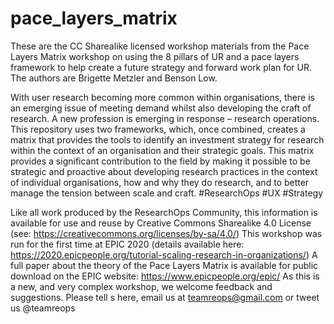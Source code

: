 # pace_layers_matrix
These are the CC Sharealike licensed workshop materials from the Pace Layers Matrix workshop on using the 8 pillars of UR and a pace layers framework to help create a future strategy and forward work plan for UR. The authors are Brigette Metzler and Benson Low. 

With user research becoming more common within organisations, there is an emerging issue of meeting demand whilst also developing the craft of research. A new profession is emerging in response – research operations. This repository uses two frameworks, which, once combined, creates a matrix that provides the tools to identify an investment strategy for research within the context of an organisation and their strategic goals.  This matrix provides a significant contribution to the field by making it possible to be strategic and proactive about developing research practices in the  context of individual organisations, how and why they do research, and to better manage the tension between scale and craft. 
#ResearchOps #UX #Strategy

Like all work produced by the ResearchOps Community, this information is available for use and reuse by Creative Commons Sharealike 4.0 License (see: https://creativecommons.org/licenses/by-sa/4.0/)
This workshop was run for the first time at EPIC 2020 (details available here: https://2020.epicpeople.org/tutorial-scaling-research-in-organizations/)
A full paper about the theory of the Pace Layers Matrix is available for public download on the EPIC website: https://www.epicpeople.org/epic/
As this is a new, and very complex workshop, we welcome feedback and suggestions. Please tell s here, email us at teamreops@gmail.com or tweet us @teamreops 
